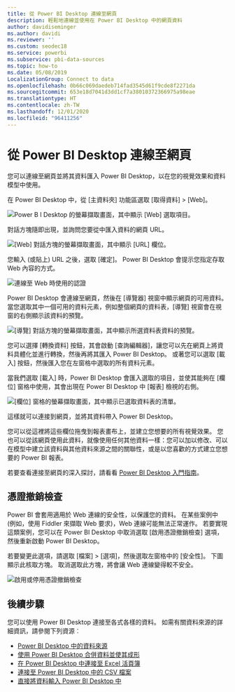 ```yaml
---
title: 從 Power BI Desktop 連線至網頁
description: 輕鬆地連線並使用在 Power BI Desktop 中的網頁資料
author: davidiseminger
ms.author: davidi
ms.reviewer: ''
ms.custom: seodec18
ms.service: powerbi
ms.subservice: pbi-data-sources
ms.topic: how-to
ms.date: 05/08/2019
LocalizationGroup: Connect to data
ms.openlocfilehash: 0b66c069daedeb714fad3545d61f9cde8f2271da
ms.sourcegitcommit: 653e18d7041d3dd1cf7a38010372366975a98eae
ms.translationtype: HT
ms.contentlocale: zh-TW
ms.lasthandoff: 12/01/2020
ms.locfileid: "96411256"
---
```

# <a name="connect-to-webpages-from-power-bi-desktop"></a>從 Power BI Desktop 連線至網頁

您可以連線至網頁並將其資料匯入 Power BI Desktop，以在您的視覺效果和資料模型中使用。

在 Power BI Desktop 中，從 [主資料夾]  功能區選取 [取得資料] > [Web]。

![Power B I Desktop 的螢幕擷取畫面，其中顯示 [Web] 選取項目。](media/desktop-connect-to-web/connect-to-web-01.png)

對話方塊隨即出現，並詢問您要從中匯入資料的網頁 URL。

![[Web] 對話方塊的螢幕擷取畫面，其中顯示 [URL] 欄位。](media/desktop-connect-to-web/connect-to-web-02.png)

您輸入 (或貼上) URL 之後，選取 [確定]。 Power BI Desktop 會提示您指定存取 Web 內容的方式。

![連線至 Web 時使用的認證](media/desktop-connect-to-web/connect-to-web-03.png)

Power BI Desktop 會連線至網頁，然後在 [導覽器] 視窗中顯示網頁的可用資料。 當您選取其中一個可用的資料元素，例如整個網頁的資料表，[導覽] 視窗會在視窗的右側顯示該資料的預覽。

![[導覽] 對話方塊的螢幕擷取畫面，其中顯示所選資料表資料的預覽。](media/desktop-connect-to-web/connect-to-web-04.png)

您可以選擇 [轉換資料] 按鈕，其會啟動 [查詢編輯器]，讓您可以先在網頁上將資料具體化並進行轉換，然後再將其匯入 Power BI Desktop。 或著您可以選取 [載入] 按鈕，然後匯入您在左窗格中選取的所有資料元素。

當我們選取 [載入] 時，Power BI Desktop 會匯入選取的項目，並使其能夠在 [欄位] 窗格中使用，其會出現在 Power BI Desktop 中 [報表] 檢視的右側。

![[欄位] 窗格的螢幕擷取畫面，其中顯示已選取資料表的清單。](media/desktop-connect-to-web/connect-to-web-05.png)

這樣就可以連接到網頁，並將其資料帶入 Power BI Desktop。

您可以從這裡將這些欄位拖曳到報表畫布上，並建立您想要的所有視覺效果。 您也可以從該網頁使用此資料，就像使用任何其他資料一樣：您可以加以修改、可以在模型中建立該資料與其他資料來源之間的關聯性，或是以您喜歡的方式建立您想要的 Power BI 報表。

若要查看連接至網頁的深入探討，請看看 [Power BI Desktop 入門指南](../fundamentals/desktop-getting-started.md)。

## <a name="certificate-revocation-check"></a>憑證撤銷檢查

Power BI 會套用適用於 Web 連線的安全性，以保護您的資料。 在某些案例中 (例如，使用 Fiddler 來擷取 Web 要求)，Web 連線可能無法正常運作。 若要實現這類案例，您可以在 Power BI Desktop 中取消選取 [啟用憑證撤銷檢查] 選項，然後重新啟動 Power BI Desktop。 

若要變更此選項，請選取 [檔案] > [選項]，然後選取左窗格中的 [安全性]。 下圖顯示此核取方塊。 取消選取此方塊，將會讓 Web 連線變得較不安全。 

![啟用或停用憑證撤銷檢查](media/desktop-connect-to-web/connect-to-web-06.png)


## <a name="next-steps"></a>後續步驟
您可以使用 Power BI Desktop 連接至各式各樣的資料。 如需有關資料來源的詳細資訊，請參閱下列資源︰

* [Power BI Desktop 中的資料來源](desktop-data-sources.md)
* [使用 Power BI Desktop 合併資料並使其成形](desktop-shape-and-combine-data.md)
* [在 Power BI Desktop 中連接至 Excel 活頁簿](desktop-connect-excel.md)   
* [連接至 Power BI Desktop 中的 CSV 檔案](desktop-connect-csv.md)   
* [直接將資料輸入 Power BI Desktop 中](desktop-enter-data-directly-into-desktop.md)   

